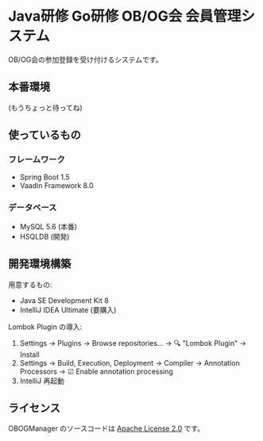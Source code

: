 # Java研修 Go研修 OB/OG会 会員管理システム

OB/OG会の参加登録を受け付けるシステムです。

## 本番環境

(もうちょっと待ってね)

## 使っているもの

### フレームワーク

* Spring Boot 1.5
* Vaadin Framework 8.0

### データベース

* MySQL 5.6 (本番)
* HSQLDB (開発)

## 開発環境構築

用意するもの:

* Java SE Development Kit 8
* IntelliJ IDEA Ultimate (要購入)

Lombok Plugin の導入:

1. Settings -> Plugins -> Browse repositories... -> 🔍 "Lombok Plugin" -> Install
2. Settings -> Build, Execution, Deployment -> Compiler -> Annotation Processors -> ☑ Enable annotation processing
3. IntelliJ 再起動

## ライセンス

OBOGManager のソースコードは [Apache License 2.0](LICENSE) です。
